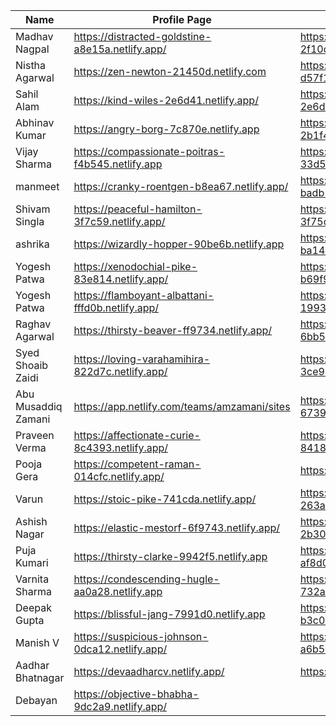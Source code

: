 | Name                | Profile Page                                         | Admission Form                                          |
|---------------------|------------------------------------------------------|---------------------------------------------------------|
| Madhav Nagpal       | https://distracted-goldstine-a8e15a.netlify.app/ | https://sad-mahavira-2f10de.netlify.app/            |
| Nistha Agarwal      | https://zen-newton-21450d.netlify.com            | https://quizzical-montalcini-d57f1c.netlify.com     |
| Sahil Alam          | https://kind-wiles-2e6d41.netlify.app/           | https://kind-wiles-2e6d41.netlify.app/              |
| Abhinav Kumar       | https://angry-borg-7c870e.netlify.app            | https://frosty-lichterman-2b1f4d.netlify.app        |
| Vijay Sharma        | https://compassionate-poitras-f4b545.netlify.app | https://stupefied-yonath-33d52d.netlify.app         |
| manmeet             | https://cranky-roentgen-b8ea67.netlify.app/      | https://wonderful-payne-badb19.netlify.app/         |
| Shivam Singla       | https://peaceful-hamilton-3f7c59.netlify.app/    | https://hopeful-euclid-3f75db.netlify.app/          |
| ashrika             | https://wizardly-hopper-90be6b.netlify.app       | https://goofy-wiles-ba1440.netlify.app              |
| Yogesh Patwa        | https://xenodochial-pike-83e814.netlify.app/     | https://compassionate-northcutt-b69f97.netlify.app/ |
| Yogesh Patwa        | https://flamboyant-albattani-fffd0b.netlify.app/ | https://festive-clarke-1993f8.netlify.app/          |
| Raghav Agarwal      | https://thirsty-beaver-ff9734.netlify.app/       | https://trusting-noether-6bb5fe.netlify.app/        |
| Syed Shoaib Zaidi   | https://loving-varahamihira-822d7c.netlify.app/  | https://infallible-elion-3ce954.netlify.app/        |
| Abu Musaddiq Zamani | https://app.netlify.com/teams/amzamani/sites       | https://festive-boyd-673992.netlify.app/            |
| Praveen Verma       | https://affectionate-curie-8c4393.netlify.app/   | https://cocky-swirles-841851.netlify.app/           |
| Pooja Gera          | https://competent-raman-014cfc.netlify.app/      | https://sad-kirch-67d624.netlify.app/               |
| Varun               | https://stoic-pike-741cda.netlify.app/           | https://reverent-noyce-263abc.netlify.app/          |
| Ashish Nagar        | https://elastic-mestorf-6f9743.netlify.app/      | https://silly-tereshkova-2b308c.netlify.app/        |
| Puja Kumari         | https://thirsty-clarke-9942f5.netlify.app        | https://stoic-gates-af8d04.netlify.app              |
| Varnita Sharma      | https://condescending-hugle-aa0a28.netlify.app   | https://eloquent-ritchie-732a83.netlify.app         |
| Deepak Gupta        | https://blissful-jang-7991d0.netlify.app         | https://unruffled-roentgen-b3c09e.netlify.app       |
| Manish V            | https://suspicious-johnson-0dca12.netlify.app/   | https://laughing-hermann-a6b5dd.netlify.app/        |
| Aadhar Bhatnagar    | https://devaadharcv.netlify.app/                   | https://theschoolofcomics.netlify.com/                |
| Debayan             | https://objective-bhabha-9dc2a9.netlify.app/     |
